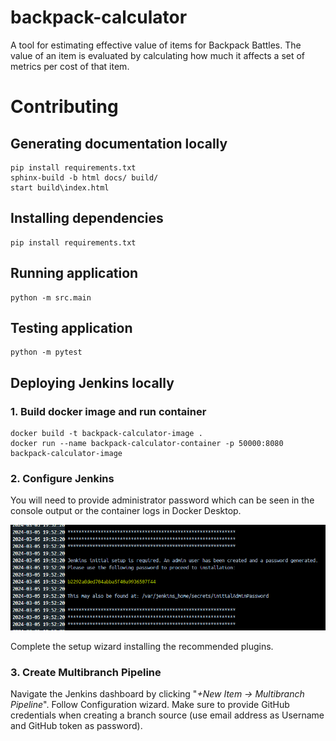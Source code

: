 # backpack-calculator
A tool for estimating effective value of items for Backpack Battles. The value of an item is evaluated by calculating how much it affects a set of metrics per cost of that item.

# Contributing
## Generating documentation locally
```
pip install requirements.txt
sphinx-build -b html docs/ build/
start build\index.html
```

## Installing dependencies
```
pip install requirements.txt
```

## Running application
```
python -m src.main
```

## Testing application
```
python -m pytest
```

## Deploying Jenkins locally
### 1. Build docker image and run container
```
docker build -t backpack-calculator-image .
docker run --name backpack-calculator-container -p 50000:8080 backpack-calculator-image
```
### 2. Configure Jenkins
You will need to provide administrator password which can be seen in the console output or the container logs in Docker Desktop.

![Screenshot](./images/jenkins_password.png)

Complete the setup wizard installing the recommended plugins.

### 3. Create Multibranch Pipeline
Navigate the Jenkins dashboard by clicking  "*+New Item -> Multibranch Pipeline*". Follow Configuration wizard. Make sure to provide GitHub credentials when creating a branch source (use email address as Username and GitHub token as password).